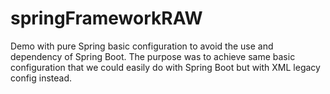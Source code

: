 # springFrameworkRAW
Demo with pure Spring basic configuration to avoid the use and dependency of Spring Boot.
The purpose was to achieve same basic configuration that we could easily do with Spring Boot but with XML legacy config instead.
